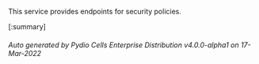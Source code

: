 






This service provides endpoints for security policies.

[:summary]

###### Auto generated by Pydio Cells Enterprise Distribution v4.0.0-alpha1 on 17-Mar-2022
